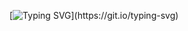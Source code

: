 [![Typing SVG](https://readme-typing-svg.demolab.com?font=Menlo&size=44&duration=1000&pause=1000&color=000000&background=FFFFFF&vCenter=true&multiline=true&repeat=false&width=1560&height=720&lines=Hello+%F0%9F%91%8B%2C+I'm+Mathieu!;I+am+a+Junior+Software+Engineer.;I'm+fascinated+about+large+scale+technology+transformations;that+solve+complex+problems+and+empower+people's+lives.)](https://git.io/typing-svg)
